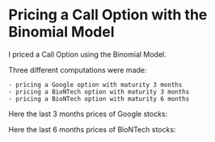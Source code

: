 # Pricing a Call Option with the Binomial Model


I priced a Call Option using the Binomial Model.

Three different computations were made:

    - pricing a Google option with maturity 3 months
    - pricing a BioNTech option with maturity 3 months
    - pricing a BioNTech option with maturity 6 months


Here the last 3 months prices of Google stocks:

<html> 
  <head> 
    <script src="jquery.js"></script> 
    <script> 
    $(function(){
      $("#includedContent").load("GOOG.html"); 
    });
    </script> 
  </head> 

  <body> 
     <div id="includedContent"></div>
  </body> 
</html>



Here the last 6 months prices of BioNTech stocks:

<html> 
  <head> 
    <script src="jquery.js"></script> 
    <script> 
    $(function(){
      $("#includedContent").load("BNTX_6MONTHS.html"); 
    });
    </script> 
  </head> 

  <body> 
     <div id="includedContent"></div>
  </body> 
</html>


```python

```
